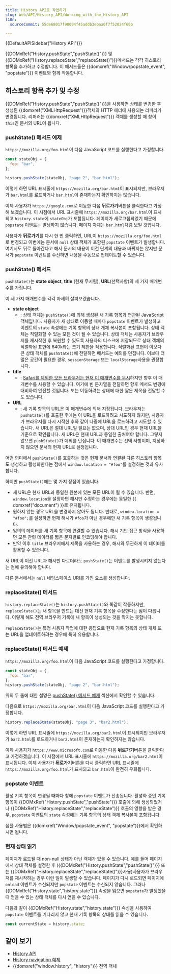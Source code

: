 ```yaml
---
title: History API로 작업하기
slug: Web/API/History_API/Working_with_the_History_API
l10n:
  sourceCommit: 55de68017f98094f45addb3ebaa0f7f52024f60b

---
```


{{DefaultAPISidebar("History API")}}

{{DOMxRef("History.pushState","pushState()")}} 및 {{DOMxRef("History.replaceState","replaceState()")}}메서드는 각각 히스토리 항목을 추가하고 수정합니다. 이 메서드들은 {{domxref("Window/popstate_event", "popstate")}} 이벤트와 함께 작동합니다.

## 히스토리 항목 추가 및 수정

{{DOMxRef("History.pushState","pushState()")}}을 사용하면 상태를 변경한 후 생성된 {{domxref("XMLHttpRequest")}}객체의 HTTP 헤더에 사용되는 리퍼러가 변경됩니다. 리퍼러는 {{domxref("XMLHttpRequest")}} 객체를 생성할 때 창이 `this`인 문서의 URL이 됩니다.

### pushState() 메서드 예제

`https://mozilla.org/foo.html`이 다음 JavaScript 코드를 실행한다고 가정합니다.

```js
const stateObj = {
  foo: "bar",
};

history.pushState(stateObj, "page 2", "bar.html");
```

이렇게 하면 URL 표시줄에 `https://mozilla.org/bar.html`이 표시되지만, 브라우저가 `bar.html`를 로드하거나 `bar.html`이 존재하는지 확인하지는 않습니다.

이제 사용자가 `https://google.com`로 이동한 다음 **뒤로가기**버튼을 클릭한다고 가정해 보겠습니다. 이 시점에서 URL 표시줄에 `https://mozilla.org/bar.html`이 표시되고 `history.state`에 `stateObj`가 포함됩니다. 페이지가 새로고침되었기 때문에 `popstate` 이벤트는 발생하지 않습니다. 페이지 자체는 `bar.html`처럼 보일 것입니다.

사용자가 **뒤로가기**를 다시 한 번 클릭하면, URL이 `https://mozilla.org/foo.html`로 변경되고 이번에는 문서에 `null` 상태 객체가 포함된 `popstate` 이벤트가 발생합니다. 여기서도 뒤로 돌아간다고 해서 문서의 내용이 이전 단계의 내용과 바뀌지는 않지만 문서가 `popstate` 이벤트를 수신하면 내용을 수동으로 업데이트할 수 있습니다.

### pushState() 메서드

`pushState()`는 **state object**, **title** (현재 무시됨), **URL**(선택사항)의 세 가지 매개변수를 가집니다.

이 세 가지 매개변수를 각각 자세히 살펴보겠습니다.

- **state object**
  - : 상태 객체는 `pushState()`에 의해 생성된 새 기록 항목과 연관된 JavaScript 객체입니다. 사용자가 새 상태로 이동할 때마다 `popstate` 이벤트가 발생하고 이벤트의 `state` 속성에는 기록 항목의 상태 개체 복사본이 포함됩니다. 상태 객체는 직렬화할 수 있는 모든 것이 될 수 있습니다. 상태 객체는 사용자가 브라우저를 재시작한 후 복원할 수 있도록 사용자의 디스크에 저장되므로 상태 객체의 직렬화된 표현에 640k라는 크기 제한을 적용합니다. 직렬화된 표현이 이보다 큰 상태 객체를 `pushState()`에 전달하면 메서드는 예외를 던집니다. 이보다 더 많은 공간이 필요한 경우, `sessionStorage` 또는 `localStorage`사용을 권장합니다.
- **title**
  - : [Safari를 제외한 모든 브라우저는 현재 이 매개변수를 무시](https://github.com/whatwg/html/issues/2174)하지만 향후 이 매개변수를 사용할 수 있습니다. 여기에 빈 문자열을 전달하면 향후 메서드 변경에 대비하여 안전할 것입니다. 또는 이동하려는 상태에 대한 짧은 제목을 전달할 수도 있습니다.
- **URL**
  - : 새 기록 항목의 URL은 이 매개변수에 의해 지정됩니다. 브라우저는 `pushState()`를 호출한 후에는 이 URL을 로드하려고 시도하지 않지만, 사용자가 브라우저를 다시 시작한 후와 같이 나중에 URL을 로드하려고 시도할 수 있습니다. 새 URL은 절대 URL일 필요는 없으며, 상대 URL인 경우 현재 URL을 기준으로 확인됩니다. 새 URL은 현재 URL과 동일한 출처여야 합니다. 그렇지 않으면 `pushState()`가 예외를 던집니다. 이 매개변수는 선택 사항이며, 지정하지 않으면 문서의 현재 URL로 설정됩니다.

어떤 의미에서 `pushState()`를 호출하는 것은 현재 문서와 연결된 다른 히스토리 항목도 생성하고 활성화한다는 점에서 `window.location = "#foo"`를 설정하는 것과 유사합니다.

하지만 `pushState()`에는 몇 가지 장점이 있습니다.

- 새 URL은 현재 URL과 동일한 원본에 있는 모든 URL이 될 수 있습니다. 반면, `window.location`을 설정하면 해시만 수정하는 경우에는 동일한 {{ domxref("document") }}로 유지됩니다.
- 원하지 않는 경우 URL을 변경하지 않아도 됩니다. 반대로, `window.location = "#foo";`를 설정하면 현재 해시가 `#foo`가 아닌 경우에만 새 기록 항목이 생성됩니다.
- 임의의 데이터를 새 기록 항목에 연결할 수 있습니다. 해시 기반 접근 방식을 사용하면 모든 관련 데이터를 짧은 문자열로 인코딩해야 합니다.
- 만약 이후 `title` 브라우저에서 제목을 사용하는 경우, 해시와 무관하게 이 데이터를 활용할 수 있습니다.

새 URL이 이전 URL과 해시만 다르더라도 `pushState()`는 이벤트를 발생시키지 않는다는 점에 유의해야 합니다.

다른 문서에서는 `null` 네임스페이스 URI를 가진 요소를 생성합니다.

### replaceState() 메서드

`history.replaceState()`는 `history.pushState()`와 똑같이 작동하지만, `replaceState()`는 새 항목을 만드는 대신 현재 기록 항목을 수정한다는 점이 다릅니다. 이렇게 해도 전역 브라우저 기록에 새 항목이 생성되는 것을 막지는 못합니다.

`replaceState()`는 특정 사용자 작업에 대한 응답으로 현재 기록 항목의 상태 개체 또는 URL을 업데이트하려는 경우에 특히 유용합니다.

### replaceState() 메서드 예제

`https://mozilla.org/foo.html`이 다음 JavaScript 코드를 실행한다고 가정합니다.

```js
const stateObj = {
  foo: "bar",
};
history.pushState(stateObj, "page 2", "bar.html");
```

위의 두 줄에 대한 설명은 [pushState() 메서드 예제](#pushState()_메서드_예제) 섹션에서 확인할 수 있습니다.

다음으로 `https://mozilla.org/bar.html`이 다음 JavaScript 코드를 실행한다고 가정합니다.

```js
history.replaceState(stateObj, "page 3", "bar2.html");
```

이렇게 하면 URL 표시줄에 `https://mozilla.org/bar2.html`이 표시되지만 브라우저가 `bar2.html`를 로드하거나 `bar2.html`이 존재하는지 확인하지는 않습니다.

이제 사용자가 `https://www.microsoft.com`로 이동한 다음 **뒤로가기**버튼을 클릭한다고 가정하겠습니다. 이 시점에서 URL 표시줄에 `https://mozilla.org/bar2.html`이 표시됩니다. 이제 사용자가 **뒤로가기**버튼을 다시 클릭하면 URL 표시줄에 `https://mozilla.org/foo.html`가 표시되고 `bar.html`이 완전히 우회됩니다.

### popstate 이벤트

활성 기록 항목이 변경될 때마다 창에 `popstate` 이벤트가 전송됩니다. 활성화 중인 기록 항목이 {{DOMxRef("History.pushState","pushState")}} 호출에 의해 생성되었거나 {{DOMxRef("History.replaceState","replaceState")}} 호출의 영향을 받은 경우, `popstate` 이벤트의 `state` 속성에는 기록 항목의 상태 객체 복사본이 포함됩니다.

샘플 사용법은 {{domxref("Window/popstate_event", "popstate")}}에서 확인하시면 됩니다.

### 현재 상태 읽기

페이지가 로드될 때 non-null 상태가 아닌 객체가 있을 수 있습니다. 예를 들어 페이지에서 상태 객체를 설정한 후 ({{DOMxRef("History.pushState","pushState()")}} 또는 {{DOMxRef("History.replaceState","replaceState()")}}사용)사용자가 브라우저를 재시작하는 경우 이런 일이 발생할 수 있습니다. 페이지가 다시 로드되면 페이지에 `onload` 이벤트가 수신되지만 `popstate` 이벤트는 수신되지 않습니다. 그러나 {{DOMxRef("History.state","history.state")}} 속성을 읽으면 `popstate`가 발생했을 때 얻을 수 있는 상태 객체를 다시 얻을 수 있습니다.

다음과 같이 {{DOMxRef("History.state","history.state")}} 속성을 사용하여 `popstate` 이벤트를 기다리지 않고 현재 기록 항목의 상태를 읽을 수 있습니다.

```js
const currentState = history.state;
```

## 같이 보기

- [History API](/ko/docs/Web/API/History_API)
- [History navigation 예제](/ko/docs/Web/API/History_API/Example)
- {{domxref("window.history", "history")}} 전역 객체
